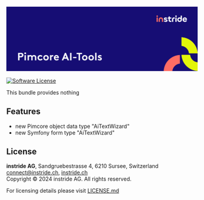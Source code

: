 ![Pimcore AI Bundle](docs/images/github_banner.png "Pimcore AI Bundle")

[![Software License](https://img.shields.io/badge/license-GPLv3-brightgreen.svg?style=flat-square)](LICENSE.md)

This bundle provides nothing

## Features
- new Pimcore object data type "AiTextWizard"
- new Symfony form type "AiTextWizard"

## License
**instride AG**, Sandgruebestrasse 4, 6210 Sursee, Switzerland  
connect@instride.ch, [instride.ch](https://instride.ch)  
Copyright © 2024 instride AG. All rights reserved.

For licensing details please visit [LICENSE.md](LICENSE.md) 
